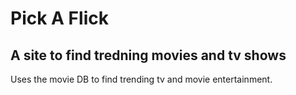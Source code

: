 # Pick A Flick

## A site to find tredning movies and tv shows

Uses the movie DB to find trending tv and movie entertainment. 
